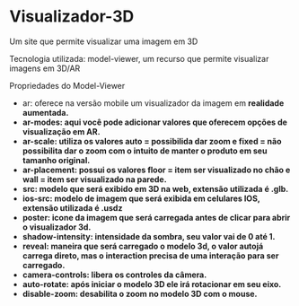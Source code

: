 # Visualizador-3D
Um site que permite visualizar uma imagem em 3D

Tecnologia utilizada: model-viewer, um recurso que permite visualizar imagens em 3D/AR

Propriedades do Model-Viewer
- ar: oferece na versão mobile um visualizador da imagem em <strong>realidade aumentada<strong>.
- ar-modes: aqui você pode adicionar valores que oferecem opções de visualização em <strong>AR</strong>.
- ar-scale: utiliza os valores <strong>auto</strong> = possibilida dar zoom e <strong>fixed</strong> = não possibilita dar o zoom com o intuito de manter o produto em seu tamanho original.
- ar-placement: possui os valores <storng>floor</strong> = item ser visualizado no chão e <strong>wall</strong> = item ser visualizado na parede.
- src: modelo que será exibido em 3D na web, extensão utilizada é .glb.
- ios-src: modelo de imagem que será exibida em celulares IOS, extensão utilizada é .usdz
- poster: icone da imagem que será carregada antes de clicar para abrir o visualizador 3d.
- shadow-intensity: intensidade da sombra, seu valor vai de 0 até 1.
- reveal: maneira que será carregado o modelo 3d, o valor <strong>auto</strong>já carrega direto, mas o <strong>interaction</strong> precisa de uma interação para ser carregado.
- camera-controls: libera os controles da câmera.
- auto-rotate: após iniciar o modelo 3D ele irá rotacionar em seu eixo.
- disable-zoom: desabilita o zoom no modelo 3D com o mouse.
